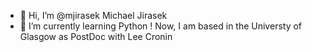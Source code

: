 - 👋 Hi, I’m @mjirasek Michael Jirasek
- 🌱 I’m currently learning Python ! Now, I am based in the Universty of Glasgow as PostDoc with Lee Cronin

<!---
mjirasek/mjirasek is a ✨ special ✨ repository because its `README.md` (this file) appears on your GitHub profile.
You can click the Preview link to take a look at your changes.
--->
